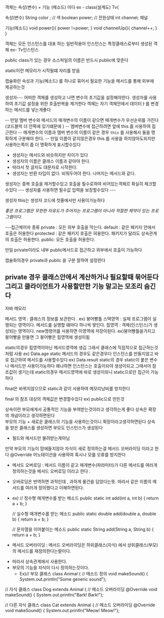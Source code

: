 객체는 속성(변수) + 기능 (메소드) 이다 
ex -
class(설계도) Tv{ 

속성(변수)
String color ; // 색
boolean power; // 전원상태
int channel; 채널

기능(메소드)
void power(){
 power !=power;
}
void channelUp(){
channel++;
}
}

객체는 모든 인스턴스를 대표 하는 일반적용어
인스턴스는 특정클래스로부터 생성된 객체  ex- Tv인스턴스

public class가 있는 경우 소스파일의 이름은 반드시 public에 맞춘다 

static이란 메모리가 시작될떄 자리를 받음

캡슐화란 속성과 기능(메소드) 를 하나로 묶어서 필요한 기능을 메서드를 통해 외부에 제공하는것


생성자---
어떠한 객체를 생성하고 나면  변수의 초기값을 설정해야한다.
생성자를 사용하여 초기값 설정을 위한 호출반복을 제거한다
객체는 자기 객체안에서 데이터ㅏ를 변경하는 메서드를 넣는게좋다


-- 만일 멤버 변수와 메서드의 매개변수의 이름이 같으면  매개변수가 우선순위를 가진다 (코드블럭 더 안쪽에 있기떄문에 )
-- 멤버변수에 접근하려면 앞에 this.를 사용하여 접근한다
-- 매개변수의 이름과 맴버 변수의 이름이 같은 경우 `this` 를 사용해서 둘을 명확하게 구분해야 한다.
-- 만일 이름이 같지않은경우 this.를 사용을 하지않아도되지만 사용하는쪽이 좀 더 명확하게 표시할수있다 

* 생성자는 메서드와 비슷하지만 차이가 있다
* 생성자의 이름은 클래스 이름과 같아야 한다.
* 따라서 첫 글자도 대문자로 시작한다. 
* 생성자는 반환 타입이 없다. 비워두어야 한다.
  나머지는 메서드와 같다.

생성자는 중복 호출을 제거할수있고 호출을 필수로하여 비어있는객체르 확실히 체크할수있다
--- 생성자를 사용하면 필수값 입력을 보장할수있다 ---

생성자 this는 생성자 코드에 첫줄에서만 사용이가능하다

*좋은 프로그램은 무한한 자유도가 주어지는 프로그램이 아니라 적절한 제약이 있는 프로그램이다.*

---접근제어자 종류
private : 모든 외부 호출을 막는다.
default : 같은 패키지 안에서 호출은 허용한다
protected : 같은 패키지 호출은 혀용한다. 패키지가 달라도 상속관계의 호출은 허용한다.
public: 모든 호출을 허용한다.

만일 private이라도 내부 public메서드로 접근하고 외부에서 호출이 가능하다

캡슐화의경우 private과 pubilc 을 구분 잘하여 설정한다 

private 경우 클래스안에서 계산하거나 필요할때 묶어둔다
그리고 클라이언트가 사용할만한 기능 말고는 모조리 숨긴다 
------------------------------------------------------------
자바 메모리 

메서드 영역 : 클래스의 정보를 보관한다 . ex) 붕어빵틀
스택영역 : 실제 프로그램이 실행되는 영역이다. 메서드를 실행할 떄마다 하나씩 쌓인다.
힙영역 : 객체(인스턴스)가 생성되는 영역이다. new명령어를 사용하면 이영역에 저장이된다. ex)붕어빵틀을가지고 붕어빵을 만들면 그 붕어빵은 힙영역에 생성이됨

static의경우 힙영역이아닌 메서드영역에 생김 그래서 클래스에 직접적으로 접근하는것처럼 사용 ex) Data.age
static 메서드의 경우도 같은경우다 인스턴스를 만들지않고 바로 접근하여 메서드를 사용할수있다 ex) Data.result 
static의 경우 static이 붙은 변수나 메서드만 사용이가능하다 
왜냐하면 인스턴스는 호출이되야 생성이되고 그때서야 참조값이 생기는데 static의경우 메서드영역에 바로 생성이되니 static으로만 접근이 가능하다



final은 바뀌지않으므로 static과 같이 사용하여 메모리낭비를 방지한다 

final 의 참조 대상의 객체값은 변경할수있다 ex) public으로 만든것


상속이란 부모에게서 공통적인 기능을 부여받는것이라고 생각하는게 좋다
상속은 확장의 개념이라고 생각하면된다  
부모의 기능 + 새로운 클래스의 기능을 사용하는것이니 확장이라고생각하면된다
상속을 받은 클래스를 생성하면 부모도 인스턴스가 생성된다
- 필드와 메서드만 물려받는게아님 


만약 부모의 기능이 맘에들지않아 자식이 새로 정의하는걸 메서드 오버라이딩 이라고 한다 
@Override 어노테이션을 사용하여 혹시나 모를 오류를 방지한다


* 메서드 오버로딩 : 메서드 이름이 같고 매개변수(파라미터)가 다른 메서드를 여러개 정의하는것을 메서드 오버로딩 이라고 한다 .
- 오버로딩은 번역하면 과적인데 , 과하게 물건을 담았다는뜻. 따라서 같은 이름의 메서드를 여러개 정의했다고 이해하면된다.
- ex)    // 정수형 매개변수를 받는 메소드
  public static int add(int a, int b) {
  return a + b;
  }

  // 실수형 매개변수를 받는 메소드
  public static double add(double a, double b) {
  return a + b;
  }

  // 문자열을 이어붙이는 메소드
  public static String add(String a, String b) {
  return a + b;
  }


* 메서드 오버라이딩 : 메서드 오버라이딩은 하위클래스(자식) 에서 상위클래스(부모) 의 메서드를 재정의한다는말이다.
- 따라서 상속관계에서 사용한다.
- 부모의 기능을 자식이 다시 정의하는것이다.
  - Ex)// 부모 클래스
            class Animal {
    // 메소드 정의
    void makeSound() {
    System.out.println("Some generic sound");
 

// 자식 클래스
class Dog extends Animal {
// 메소드 오버라이딩
@Override
void makeSound() {
System.out.println("Bark! Bark!");
 

// 다른 자식 클래스
class Cat extends Animal {
// 메소드 오버라이딩
@Override
void makeSound() {
System.out.println("Meow! Meow!");
 


